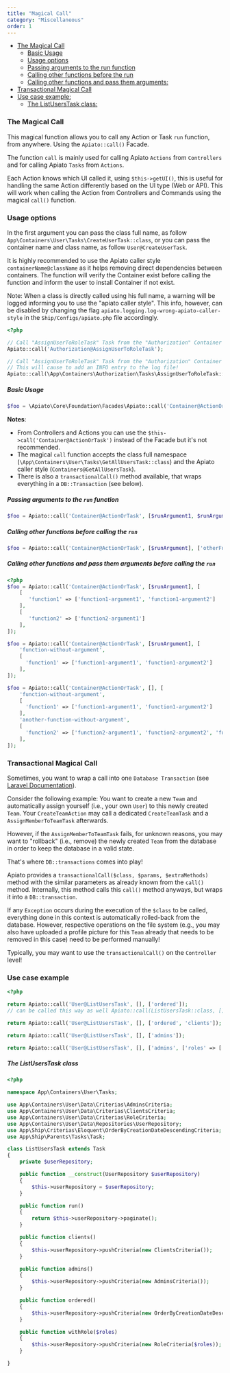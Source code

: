 ```yaml
---
title: "Magical Call"
category: "Miscellaneous"
order: 1
---
```


- [The Magical Call](#the-magical-call)
    + [Basic Usage](#basic-usage)
    + [Usage options](#Usage-options)
    + [Passing arguments to the run function](#passing-arguments-to-the-run-function)
    + [Calling other functions before the run](#calling-other-functions-before-the-run)
    + [Calling other functions and pass them arguments:](#calling-other-functions-and-pass-them-arguments)
- [Transactional Magical Call](#transactional-call)
- [Use case example:](#use-case-example)
    + [The ListUsersTask class:](#the-listuserstask-class)


<a name="the-magical-call"></a>
### The Magical Call

This magical function allows you to call any Action or Task `run` function, from anywhere. Using the `Apiato::call()` Facade.

The function `call` is mainly used for calling Apiato `Actions` from `Controllers` and for calling Apiato `Tasks` 
from `Actions`.

Each Action knows which UI called it, using `$this->getUI()`, this is useful for handling the same Action differently 
based on the UI type (Web or API). This will work when calling the Action from Controllers and Commands using the 
magical `call()` function. 

<a name="Usage-options"></a>
### Usage options

In the first argument you can pass the class full name, as follow `App\Containers\User\Tasks\CreateUserTask::class`, 
or you can pass the container name and class name, as follow `User@CreateUserTask`.

It is highly recommended to use the Apiato caller style `containerName@className` as it helps removing direct 
dependencies between containers. The function will verify the Container exist before calling the function and inform 
the user to install Container if not exist.

Note: When a class is directly called using his full name, a warning will be logged informing you to use the 
"apiato caller style". This info, however, can be disabled by changing the flag 
`apiato.logging.log-wrong-apiato-caller-style` in the `Ship/Configs/apiato.php` file accordingly. 

```php
<?php

// Call "AssignUserToRoleTask" Task from the "Authorization" Container using the apiato caller style 
Apiato::call('Authorization@AssignUserToRoleTask');

// Call "AssignUserToRoleTask" Task from the "Authorization" Container using class full name.
// This will cause to add an INFO entry to the log file! 
Apiato::call(\App\Containers\Authorization\Tasks\AssignUserToRoleTask::class);
```

<a name="basic-usage"></a>
##### Basic Usage

```php
$foo = \Apiato\Core\Foundation\Facades\Apiato::call('Container@ActionOrTask');
```

**Notes**:
- From Controllers and Actions you can use the `$this->call('Container@ActionOrTask')` instead of the Facade 
but it's not recommended.
- The magical `call` function accepts the class full namespace (`\App\Containers\User\Tasks\GetAllUsersTask::class`) 
and the Apiato caller style (`Containers@GetAllUsersTask`). 
- There is also a `transactionalCall()` method available, that wraps everything in a `DB::Transaction` (see below).

<a name="passing-arguments-to-the-run-function"></a>
##### Passing arguments to the `run` function

```php
$foo = Apiato::call('Container@ActionOrTask', [$runArgument1, $runArgument2, $runArgument3]);
```

<a name="calling-other-functions-before-the-run"></a>
##### Calling other functions before calling the `run`

```php
$foo = Apiato::call('Container@ActionOrTask', [$runArgument], ['otherFunction1', 'otherFunction2']);
```

<a name="calling-other-functions-and-pass-them-arguments"></a>
##### Calling other functions and pass them arguments before calling the `run`

```php
<?php
$foo = Apiato::call('Container@ActionOrTask', [$runArgument], [
    [
       'function1' => ['function1-argument1', 'function1-argument2']
    ],
    [
       'function2' => ['function2-argument1']
    ],
]);

$foo = Apiato::call('Container@ActionOrTask', [$runArgument], [
    'function-without-argument',
    [
      'function1' => ['function1-argument1', 'function1-argument2']
    ],  
]);

$foo = Apiato::call('Container@ActionOrTask', [], [
    'function-without-argument',
    [
      'function1' => ['function1-argument1', 'function1-argument2']
    ],
    'another-function-without-argument',
    [
      'function2' => ['function2-argument1', 'function2-argument2', 'function2-argument3']
    ],
]);
```

<a name="#transactional-call"></a>
### Transactional Magical Call

Sometimes, you want to wrap a call into one `Database Transaction` (see [Laravel Documentation](https://laravel.com/docs/5.6/database#database-transactions)).

Consider the following example: You want to create a new `Team` and automatically assign yourself (i.e., your own 
`User`) to this newly created `Team`. Your `CreateTeamAction` may call a dedicated `CreateTeamTask` and a 
`AssignMemberToTeamTask` afterwards.
 
 However, if the `AssignMemberToTeamTask` fails, for unknown reasons, you may want to "rollback" (i.e., remove) the 
 newly created `Team` from the database in order to keep the database in a valid state.
  
 That's where `DB::transactions` comes into play!
 
 Apiato provides a `transactionalCall($class, $params, $extraMethods)` method with the similar parameters as already 
 known from the  `call()` method. Internally, this method calls this `call()` method anyways, but wraps it into a 
 `DB::transaction`.
 
 If any `Exception` occurs during the execution of the `$class` to be called, everything done in this context is 
 automatically rolled-back from the database. However, respective operations on the file system (e.g., you may also 
 have uploaded a profile picture for this `Team` already that needs to be removed in this case) need to be performed 
 manually!
 
 Typically, you may want to use the `transactionalCall()` on the `Controller` level!

<a name="use-case-example"></a>
### Use case example

```php
<?php

return Apiato::call('User@ListUsersTask', [], ['ordered']);
// can be called this way as well Apiato::call(ListUsersTask::class, [], ['ordered']);

return Apiato::call('User@ListUsersTask', [], ['ordered', 'clients']);

return Apiato::call('User@ListUsersTask', [], ['admins']);

return Apiato::call('User@ListUsersTask', [], ['admins', ['roles' => ['manager', 'employee']]]);
```

<a name="the-listuserstask-class"></a>
##### The ListUsersTask class

```php
<?php

namespace App\Containers\User\Tasks;

use App\Containers\User\Data\Criterias\AdminsCriteria;
use App\Containers\User\Data\Criterias\ClientsCriteria;
use App\Containers\User\Data\Criterias\RoleCriteria;
use App\Containers\User\Data\Repositories\UserRepository;
use App\Ship\Criterias\Eloquent\OrderByCreationDateDescendingCriteria;
use App\Ship\Parents\Tasks\Task;

class ListUsersTask extends Task
{
    private $userRepository;

    public function __construct(UserRepository $userRepository)
    {
        $this->userRepository = $userRepository;
    }

    public function run()
    {
        return $this->userRepository->paginate();
    }

    public function clients()
    {
        $this->userRepository->pushCriteria(new ClientsCriteria());
    }

    public function admins()
    {
        $this->userRepository->pushCriteria(new AdminsCriteria());
    }

    public function ordered()
    {
        $this->userRepository->pushCriteria(new OrderByCreationDateDescendingCriteria());
    }

    public function withRole($roles)
    {
        $this->userRepository->pushCriteria(new RoleCriteria($roles));
    }

}

```
